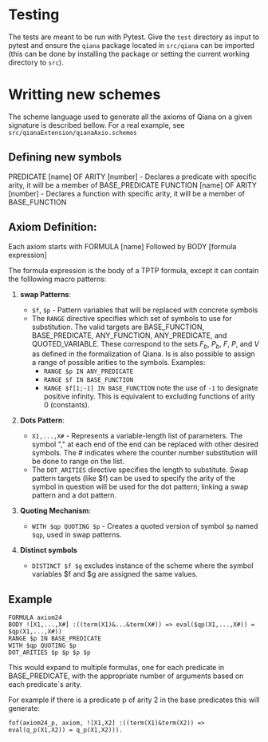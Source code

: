 # Testing
The tests are meant to be run with Pytest. Give the `test` directory as input to pytest and ensure the `qiana` package located in `src/qiana` can be imported (this can be done by installing the package or setting the current working directory to `src`).

# Writting new schemes
The scheme language used to generate all the axioms of Qiana on a given signature is described bellow. For a real example, see ```src/qianaExtension/qianaAxio.schemes```

## Defining new symbols
PREDICATE [name] OF ARITY [number] - Declares a predicate with specific arity, it will be a member of BASE_PREDICATE
FUNCTION [name] OF ARITY [number] - Declares a function with specific arity, it will be a member of BASE_FUNCTION

## Axiom Definition:
Each axiom starts with FORMULA [name]
Followed by BODY [formula expression]

The formula expression is the body of a TPTP formula, except it can contain the folllowing macro patterns:

1. **swap Patterns**: 
   - `$f`, `$p` - Pattern variables that will be replaced with concrete symbols
   - The `RANGE` directive specifies which set of symbols to use for substitution. The valid targets are BASE_FUNCTION, BASE_PREDICATE, ANY_FUNCTION, ANY_PREDICATE, and QUOTED_VARIABLE. These correspond to the sets $F_b$, $P_b$, $F$, $P$, and $V$ as defined in the formalization of Qiana. Is is also possible to assign a range of possible arities to the symbols. Examples:
     - `RANGE $p IN ANY_PREDICATE`
     - `RANGE $f IN BASE_FUNCTION`
     - `RANGE $f[1;-1] IN BASE_FUNCTION` note the use of `-1` to designate positive infinity. This is equivalent to excluding functions of arity 0 (constants).

2. **Dots Pattern**:
   - `X1,...,X#` - Represents a variable-length list of parameters. The symbol "," at each end of the end can be replaced with other desired symbols. The # indicates where the counter number substitution will be done to range on the list.
   - The `DOT_ARITIES` directive specifies the length to substitute. Swap pattern targets (like $f) can be used to specify the arity of the symbol in question will be used for the dot pattern; linking a swap pattern and a dot pattern.

3. **Quoting Mechanism**:
   - `WITH $qp QUOTING $p` - Creates a quoted version of symbol `$p` named `$qp`, used in swap patterns.

4. **Distinct symbols**
   - `DISTINCT $f $g` excludes instance of the scheme where the symbol variables $f and $g are assigned the same values.

## Example
```
FORMULA axiom24
BODY ![X1,...,X#] :((term(X1)&...&term(X#)) => eval($qp(X1,...,X#)) = $qp(X1,...,X#))
RANGE $p IN BASE_PREDICATE
WITH $qp QUOTING $p
DOT_ARITIES $p $p $p $p
```
This would expand to multiple formulas, one for each predicate in BASE_PREDICATE, with the appropriate number of arguments based on each predicate`s arity.

For example if there is a predicate p of arity 2 in the base predicates this will generate:
```
fof(axiom24_p, axiom, ![X1,X2] :((term(X1)&term(X2)) => eval(q_p(X1,X2)) = q_p(X1,X2))).
```